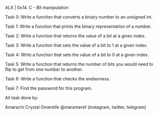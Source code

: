 ALX | 0x14. C - Bit manipulation

Task 0: Write a function that converts a binary number to an unsigned int.

Task 1:  Write a function that prints the binary representation of a number.

Task 2:  Write a function that returns the value of a bit at a given index.

Task 3:  Write a function that sets the value of a bit to 1 at a given index.

Task 4: Write a function that sets the value of a bit to 0 at a given index.

Task 5: Write a function that returns the number of bits you would need to flip to get from one number to another.

Task 6:  Write a function that checks the endianness.

Task 7:  Find the password for this program.

All task done by:

Amarachi Crystal Omereife
@marameref {instagram, twitter, telegram}

